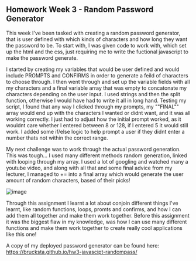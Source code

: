 <h2>Homework Week 3 - Random Password Generator</h2>
  
This week I've been tasked with creating a random password generator, that is user defined with which kinds of characters and how long they want the password to be.
To start with, I was given code to work with, which set up the html and the css, just requiring me to write the fuctional javascript to make the password generate.

I started by creating my variables that would be user defined and would include PROMPTS and CONFIRMS in order to generate a feild of characters to choose through. I then went through and set up the variable fields with all my characters and a final variable array that was empty to concatonate my characters depending on the user input. I used strings and then the split function, otherwise I would have had to write it all in long hand.
Testing my script, I found that any way I clicked through my prompts, my ""FINAL"" array would end up with the characters I wanted or didnt want, and it was all working correctly. I just had to adjust how the initial prompt worked, as it wouldnt care whether I entered between 8 or 128, if I entered 5 it would still work. I added some if/else logic to help prompt a user if they didnt enter a number thats not within the correct range.

My next challenge was to work through the actual password generation. This was tough...
I used many different methods random generation, linked with looping through my array. I used a lot of googling and watched many a youtube video, and along with all that and some final advice from my lecturer, I managed to += into a final array which would generate the user amount of random characters, based of their picks!

![image](https://user-images.githubusercontent.com/78789156/111969220-e96c6280-8b49-11eb-90b0-8cd635d58df9.png)


Through this assignment I learnt a lot about conjoin different things I've learnt, like random functions, loops, promts and confirms, and how I can add them all together and make them work together. Before this assignment it was the biggest flaw in my knowledge, was how I can use many different functions and make them work together to create really cool applications like this one!

A copy of my deployed password generator can be found here: https://brucksta.github.io/hw3-javascipt-randompass/
